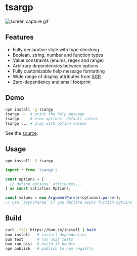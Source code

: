 # tsargp

![screen capture gif](https://drive.google.com/uc?export=view&id=1-4rN3NaE4HR1bnXadn_KqOPGHBD5vo4h 'screen capture gif')

## Features

- Fully declarative style with type checking
- Boolean, string, number and function types
- Value constraints (enums, regex and range)
- Arbitrary dependencies between options
- Fully customizable help message formatting
- Wide range of display attributes from [SGR]
- Zero-dependency and small footprint

## Demo

```sh
npm install -g tsargp
tsargp -h  # print the help message
tsargp     # view options' default values
tsargp ... # play with option values
```

See the [source](examples/demo.ts).

## Usage

```sh
npm install -D tsargp
```

```ts
import * from 'tsargp';

const options = {
  // define options' attributes...
} as const satisfies Options;

const values = new ArgumentParser(options).parse();
// use `asyncParse` if you declare async fuction options
```

## Build

```sh
curl -fsSL https://bun.sh/install | bash
bun install   # install dependencies
bun test      # run unit tests
bun run dist  # build JS bundle
npm publish   # publish to npm registry
```

[SGR]: https://www.wikiwand.com/en/ANSI_escape_code#SGR_(Select_Graphic_Rendition)_parameters
